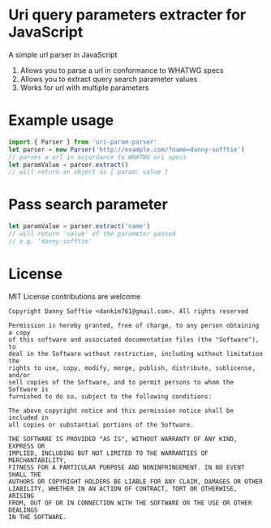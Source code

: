 # Uri query parameters extracter for JavaScript
A simple url parser in JavaScript

1. Allows you to parse a url in conformance to WHATWG specs
2. Allows you to extract query search parameter values
3. Works for url with multiple parameters

# Example usage

```ts
import { Parser } from 'uri-param-parser'
let parser = new Parser('http://example.com/?name=danny-sofftie')
// parses a url in accordance to WHATWG uri specs
let paramValue = parser.extract()
// will return an object as { param: value }
```
# Pass search parameter 
```ts
let paramValue = parser.extract('name')
// will return 'value' of the parameter passed
// e.g. 'danny-sofftie'
```
# License
MIT License contributions are welcome

```
Copyright Danny Sofftie <dankim761@gmail.com>. All rights reserved

Permission is hereby granted, free of charge, to any person obtaining a copy
of this software and associated documentation files (the "Software"), to
deal in the Software without restriction, including without limitation the
rights to use, copy, modify, merge, publish, distribute, sublicense, and/or
sell copies of the Software, and to permit persons to whom the Software is
furnished to do so, subject to the following conditions:

The above copyright notice and this permission notice shall be included in
all copies or substantial portions of the Software.

THE SOFTWARE IS PROVIDED "AS IS", WITHOUT WARRANTY OF ANY KIND, EXPRESS OR
IMPLIED, INCLUDING BUT NOT LIMITED TO THE WARRANTIES OF MERCHANTABILITY,
FITNESS FOR A PARTICULAR PURPOSE AND NONINFRINGEMENT. IN NO EVENT SHALL THE
AUTHORS OR COPYRIGHT HOLDERS BE LIABLE FOR ANY CLAIM, DAMAGES OR OTHER
LIABILITY, WHETHER IN AN ACTION OF CONTRACT, TORT OR OTHERWISE, ARISING
FROM, OUT OF OR IN CONNECTION WITH THE SOFTWARE OR THE USE OR OTHER DEALINGS
IN THE SOFTWARE.
```